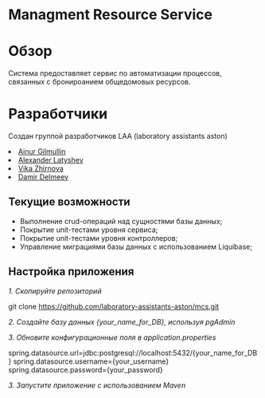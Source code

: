 # Managment Resource Service

# Обзор
Система предоставляет сервис по автоматизации процессов, связанных с бронироанием общедомовых ресурсов.

# Разработчики

Создан группой разработчиков LAA (laboratory assistants aston)

<li> <a href="https://github.com/BoemBB" target="_blank">Ainur Gilmullin</a></li>
<li> <a href="https://github.com/imposya" target="_blank">Alexander Latyshev</a></li>
<li> <a href="https://github.com/vikazhirnova1994" target="_blank">Vika Zhirnova</a></li>
<li> <a href="https://github.com/DamirDelmeev" target="_blank">Damir Delmeev</a></li>

## Текущие возможности

* Выполнение crud-операций над сущностями базы данных;
* Покрытие unit-тестами уровня сервиса;
* Покрытие unit-тестами уровня контроллеров;
* Управление миграциями базы данных с использованием Liquibase;

## Настройка приложения

*1. Скопируйте репозиторий*

git clone https://github.com/laboratory-assistants-aston/mcs.git

*2. Создайте базу данных {your_name_for_DB}, используя pgAdmin*

*3. Обновите конфигурационные поля в application.properties*

spring.datasource.url=jdbc:postgresql://localhost:5432/{your_name_for_DB}
spring.datasource.username={your_username}
spring.datasource.password={your_password}

*3. Запустите приложение с использованием Maven*
